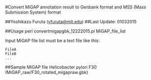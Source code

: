 #Convert MiGAP annotation result to Genbank format and MSS (Mass Submission System) format

##Yoshikazu Furuta (yfuruta@mit.edu)
##Last Update: 01032015

##Usage
perl convertmigapgbk_12222015.pl MiGAP_file_list

Input MiGAP file list must be a text file like this:

```
FileA
FileB
... 
```

##Sample MiGAP file
Helicobacter pylori F30 (MiGAP_raw/F30_rotated_migapraw.gbk)

